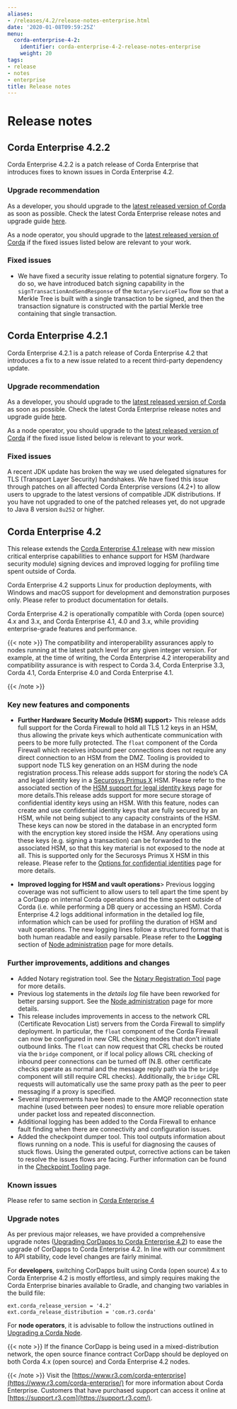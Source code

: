 ```yaml
---
aliases:
- /releases/4.2/release-notes-enterprise.html
date: '2020-01-08T09:59:25Z'
menu:
  corda-enterprise-4-2:
    identifier: corda-enterprise-4-2-release-notes-enterprise
    weight: 20
tags:
- release
- notes
- enterprise
title: Release notes
---
```



# Release notes

## Corda Enterprise 4.2.2

Corda Enterprise 4.2.2 is a patch release of Corda Enterprise that introduces fixes to known issues in Corda Enterprise 4.2.

### Upgrade recommendation

As a developer, you should upgrade to the [latest released version of Corda](https://docs.corda.net/docs/corda-enterprise/index.html) as soon as possible. Check the latest Corda Enterprise release notes and upgrade guide [here](https://docs.corda.net/docs/corda-enterprise/release-notes-index.html).

As a node operator, you should upgrade to the [latest released version of Corda](https://docs.corda.net/docs/corda-enterprise/index.html) if the fixed issues listed below are relevant to your work.

### Fixed issues

* We have fixed a security issue relating to potential signature forgery. To do so, we have introduced batch signing capability in the `signTransactionAndSendResponse` of the `NotaryServiceFlow` flow so that a Merkle Tree is built with a single transaction to be signed, and then the transaction signature is constructed with the partial Merkle tree containing that single transaction.

## Corda Enterprise 4.2.1

Corda Enterprise 4.2.1 is a patch release of Corda Enterprise 4.2 that introduces a fix to a new issue related to a recent third-party dependency update.

### Upgrade recommendation

As a developer, you should upgrade to the [latest released version of Corda](https://docs.corda.net/docs/corda-enterprise/index.html) as soon as possible. Check the latest Corda Enterprise release notes and upgrade guide [here](https://docs.corda.net/docs/corda-enterprise/release-notes-index.html).

As a node operator, you should upgrade to the [latest released version of Corda](https://docs.corda.net/docs/corda-enterprise/index.html) if the fixed issue listed below is relevant to your work.

### Fixed issues

A recent JDK update has broken the way we used delegated signatures for TLS (Transport Layer Security) handshakes. We have fixed this issue through patches on all affected Corda Enterprise versions (4.2+) to allow users to upgrade to the latest versions of compatible JDK distributions. If you have not upgraded to one of the patched releases yet, do not upgrade to Java 8 version `8u252` or higher.

## Corda Enterprise 4.2

This release extends the [Corda Enterprise 4.1 release](https://docs.corda.net/docs/corda-enterprise/4.1/release-notes-enterprise.html)
with new mission critical enterprise capabilities to enhance support for HSM (hardware security module) signing devices and improved logging for profiling time spent
outside of Corda.

Corda Enterprise 4.2 supports Linux for production deployments, with Windows and macOS support for development and demonstration purposes only. Please refer to product documentation for details.

Corda Enterprise 4.2 is operationally compatible with Corda (open source) 4.x and 3.x, and Corda Enterprise 4.1, 4.0 and 3.x, while providing enterprise-grade features and performance.

{{< note >}}
The compatibility and interoperability assurances apply to nodes running at the latest patch level for any given integer version.
For example, at the time of writing, the Corda Enterprise 4.2 interoperability and compatibility assurance is with respect to Corda 3.4, Corda Enterprise 3.3, Corda 4.1, Corda Enterprise 4.0 and Corda Enterprise 4.1.

{{< /note >}}

### Key new features and components


* **Further Hardware Security Module (HSM) support**>
This release adds full support for the Corda Firewall to hold all TLS 1.2 keys in an HSM, thus allowing the private keys which authenticate communication with peers to be
more fully protected. The `float` component of the Corda Firewall which receives inbound peer connections does not require any direct connection to an HSM from the DMZ.
Tooling is provided to support node TLS key generation on an HSM during the node registration process.This release adds support for storing the node’s CA and legal identity key in a [Securosys Primus X](https://www.securosys.ch/product/high-availability-high-performance-hardware-security-module) HSM. Please refer to the associated section of the [HSM support for legal identity keys](cryptoservice-configuration.md) page for more details.This release adds support for more secure storage of confidential identity keys using an HSM. With this feature, nodes can create and use confidential identity keys that are fully secured by an HSM, while not being subject to any capacity constraints of the HSM.
These keys can now be stored in the database in an encrypted form with the encryption key stored inside the HSM. Any operations using these keys (e.g. signing a transaction) can be forwarded to the associated HSM, so that this key material is not exposed to the node at all.
This is supported only for the Securosys Primus X HSM in this release. Please refer to the [Options for confidential identities](confidential-identities-hsm.md) page for more details.

* **Improved logging for HSM and vault operations**>
Previous logging coverage was not sufficient to allow users to tell apart the time spent by a CorDapp on internal Corda operations and the time spent outside of Corda (i.e. while performing a DB query or accessing
an HSM). Corda Enterprise 4.2 logs additional information in the detailed log file, information which can be used for profiling the duration of HSM and vault operations. The new logging lines follow a structured format that
is both human readable and easily parsable. Please refer to the **Logging** section of [Node administration](node-administration.md) page for more details.



### Further improvements, additions and changes


* Added Notary registration tool. See the [Notary Registration Tool](notary-reg-tool.md) page for more details.
* Previous log statements in the *details log* file have been reworked for better parsing support. See the [Node administration](node-administration.md) page for more details.
* This release includes improvements in access to the network CRL (Certificate Revocation List) servers from the Corda Firewall to simplify deployment.
In particular, the `float` component of the Corda Firewall can now be configured in new CRL checking modes that don’t initiate outbound links.
The `float` can now request that CRL checks be routed via the `bridge` component, or if local policy allows CRL checking of inbound peer connections can be turned off
(N.B. other certificate checks operate as normal and the message reply path via the `bridge` component will still require CRL checks).
Additionally, the `bridge` CRL requests will automatically use the same proxy path as the peer to peer messaging if a proxy is specified.
* Several improvements have been made to the AMQP reconnection state machine (used between peer nodes) to ensure more reliable operation under packet loss and repeated disconnection.
* Additional logging has been added to the Corda Firewall to enhance fault finding when there are connectivity and configuration issues.
* Added the checkpoint dumper tool. This tool outputs information about flows running on a node. This is useful for diagnosing the causes of stuck flows. Using the generated output,
corrective actions can be taken to resolve the issues flows are facing. Further information can be found in the [Checkpoint Tooling](checkpoint-tooling.md) page.


### Known issues

Please refer to same section in [Corda Enterprise 4](https://docs.corda.net/docs/corda-enterprise/4.0/release-notes-enterprise.html)


### Upgrade notes

As per previous major releases, we have provided a comprehensive upgrade notes ([Upgrading CorDapps to Corda Enterprise 4.2](app-upgrade-notes-enterprise.md)) to ease the upgrade
of CorDapps to Corda Enterprise 4.2. In line with our commitment to API stability, code level changes are fairly minimal.

For **developers**, switching CorDapps built using Corda (open source) 4.x to Corda Enterprise 4.2 is mostly effortless,
and simply requires making the Corda Enterprise binaries available to Gradle, and changing two variables in the build file:

```shell
ext.corda_release_version = '4.2'
ext.corda_release_distribution = 'com.r3.corda'
```

For **node operators**, it is advisable to follow the instructions outlined in [Upgrading a Corda Node](node-upgrade-notes.md).

{{< note >}}
If the finance CorDapp is being used in a mixed-distribution network, the open source finance contract CorDapp should be deployed on both Corda 4.x (open source) and Corda Enterprise 4.2 nodes.

{{< /note >}}
Visit the [https://www.r3.com/corda-enterprise](https://www.r3.com/corda-enterprise/) for more information about Corda Enterprise.
Customers that have purchased support can access it online at  [https://support.r3.com](https://support.r3.com/).

